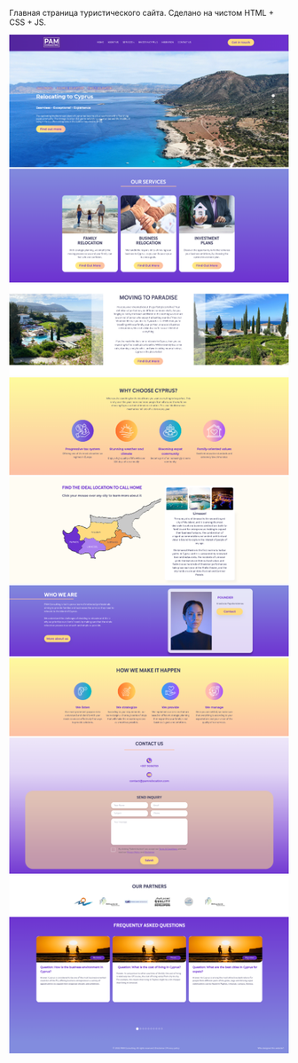 Главная страница туристического сайта.
Сделано на чистом HTML + CSS + JS.

![PamConsulting1](PamConsulting1.png)
![PamConsulting2](PamConsulting2.png)
![PamConsulting3](PamConsulting3.png)
![PamConsulting4](PamConsulting4.png)
![PamConsulting5](PamConsulting5.png)
![PamConsulting6](PamConsulting6.png)
![PamConsulting7](PamConsulting7.png)
![PamConsulting8](PamConsulting8.png)
![PamConsulting9](PamConsulting9.png)
![PamConsulting10](PamConsulting10.png)
